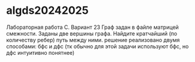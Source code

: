 # algds20242025
Лабораторная работа С. Вариант 23
Граф задан в файле матрицей смежности. Заданы две вершины графа. Найдите кратчайший (по количеству
ребер) путь между ними.
решение реализовано двумя способами: бфс и дфс (тк обычно для этой задачи используют бфс, но дфс интуитивно понятнее)
